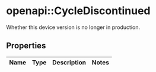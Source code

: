 # openapi::CycleDiscontinued

Whether this device version is no longer in production.

## Properties
Name | Type | Description | Notes
------------ | ------------- | ------------- | -------------


